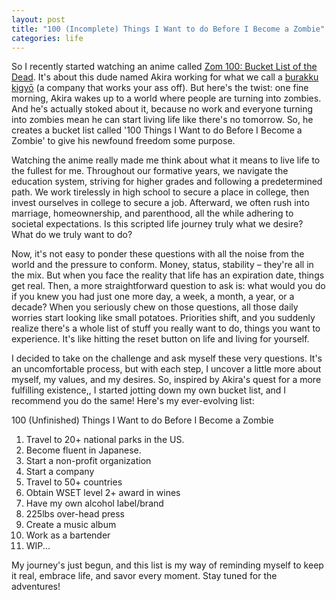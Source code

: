 ```yaml
---
layout: post
title: "100 (Incomplete) Things I Want to do Before I Become a Zombie"
categories: life
---
```

So I recently started watching an anime called [Zom 100: Bucket List of the Dead](https://en.wikipedia.org/wiki/Zom_100:_Bucket_List_of_the_Dead). It's about this dude named Akira working for what we call a [burakku kigyō](https://en.wikipedia.org/wiki/Black_company) (a company that works your ass off). But here's the twist: one fine morning, Akira wakes up to a world where people are turning into zombies. And he's actually stoked about it, because no work and everyone turning into zombies mean he can start living life like there's no tomorrow. So, he creates a bucket list called '100 Things I Want to do Before I Become a Zombie' to give his newfound freedom some purpose.

Watching the anime really made me think about what it means to live life to the fullest for me. Throughout our formative years, we navigate the education system, striving for higher grades and following a predetermined path. We work tirelessly in high school to secure a place in college, then invest ourselves in college to secure a job. Afterward, we often rush into marriage, homeownership, and parenthood, all the while adhering to societal expectations. Is this scripted life journey truly what we desire? What do we truly want to do?

Now, it's not easy to ponder these questions with all the noise from the world and the pressure to conform. Money, status, stability – they're all in the mix. But when you face the reality that life has an expiration date, things get real. Then, a more straightforward question to ask is: what would you do if you knew you had just one more day, a week, a month, a year, or a decade? When you seriously chew on those questions, all those daily worries start looking like small potatoes. Priorities shift, and you suddenly realize there's a whole list of stuff you really want to do, things you want to experience. It's like hitting the reset button on life and living for yourself.

I decided to take on the challenge and ask myself these very questions. It's an uncomfortable process, but with each step, I uncover a little more about myself, my values, and my desires. So, inspired by Akira's quest for a more fulfilling existence,, I started jotting down my own bucket list, and I recommend you do the same! Here's my ever-evolving list:

100 (Unfinished) Things I Want to do Before I Become a Zombie
1. Travel to 20+ national parks in the US.
2. Become fluent in Japanese.
3. Start a non-profit organization
4. Start a company
5. Travel to 50+ countries
6. Obtain WSET level 2+ award in wines
7. Have my own alcohol label/brand
8. 225lbs over-head press
9. Create a music album
10. Work as a bartender
11. WIP...

My journey's just begun, and this list is my way of reminding myself to keep it real, embrace life, and savor every moment. Stay tuned for the adventures!

